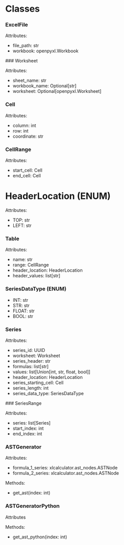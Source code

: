 # Classes

### ExcelFile

Attributes:

- file_path: str
- workbook: openpyxl.Workbook

### Worksheet

Attributes:

- sheet_name: str
- workbook_name: Optional[str]
- worksheet: Optional[openpyxl.Worksheet]

### Cell

Attributes:

- column: int
- row: int
- coordinate: str

### CellRange

Attributes:

- start_cell: Cell
- end_cell: Cell

# HeaderLocation (ENUM)

Attributes:

- TOP: str
- LEFT: str

### Table

Attributes:

- name: str
- range: CellRange
- header_location: HeaderLocation
- header_values: list[str]

### SeriesDataType (ENUM)

- INT: str
- STR: str
- FLOAT: str
- BOOL: str

### Series

Attributes:

- series_id: UUID
- worksheet: Worksheet
- series_header: str
- formulas: list[str]
- values: list[Union[int, str, float, bool]]
- header_location: HeaderLocation
- series_starting_cell: Cell
- series_length: int
- series_data_type: SeriesDataType

### SeriesRange

Attributes:

- series: list[Series]
- start_index: int
- end_index: int

### ASTGenerator

Attributes:

- formula_1_series: xlcalculator.ast_nodes.ASTNode
- formula_2_series: xlcalculator.ast_nodes.ASTNode

Methods:

- get_ast(index: int)

### ASTGeneratorPython

Attributes

Methods:

- get_ast_python(index: int)
